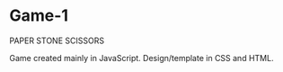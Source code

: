 # Game-1
PAPER STONE SCISSORS

Game created mainly in JavaScript. 
Design/template in CSS and HTML. 
